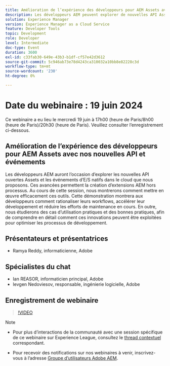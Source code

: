 ```yaml
---
title: Amélioration de l’expérience des développeurs pour AEM Assets avec nos nouvelles API et événements
description: Les développeurs AEM peuvent explorer de nouvelles API Assets ouvertes et des événements d’E/S natifs dans le cloud pour créer des extensions AEM hors processus, rationaliser les workflows, améliorer la vitesse de développement et réduire la maintenance, avec des cas d’utilisation pratiques et des bonnes pratiques démontrées.
solution: Experience Manager
version: Experience Manager as a Cloud Service
feature: Developer Tools
topic: Development
role: Developer
level: Intermediate
doc-type: Event
duration: 3600
exl-id: c33fab30-649e-43b3-b1df-cf57e42d3612
source-git-commit: 5c946ab73e78d4243ca310032a10bb8e82228c3d
workflow-type: tm+mt
source-wordcount: '230'
ht-degree: 0%

---
```


# Date du webinaire : 19 juin 2024

Ce webinaire a eu lieu le mercredi 19 juin à 17h00 (heure de Paris/8h00 (heure de Paris)/20h30 (heure de Paris). Veuillez consulter l’enregistrement ci-dessous.

## Amélioration de l’expérience des développeurs pour AEM Assets avec nos nouvelles API et événements

Les développeurs AEM auront l’occasion d’explorer les nouvelles API ouvertes Assets et les événements d’E/S natifs dans le cloud que nous proposons. Ces avancées permettent la création d’extensions AEM hors processus. Au cours de cette session, nous montrerons comment mettre en œuvre efficacement ces outils. Cette démonstration montrera aux développeurs comment rationaliser leurs workflows, accélérer leur développement et réduire les efforts de maintenance en cours. En outre, nous étudierons des cas d’utilisation pratiques et des bonnes pratiques, afin de comprendre en détail comment ces innovations peuvent être exploitées pour optimiser les processus de développement.

## Présentateurs et présentatrices

* Ramya Reddy, informaticienne, Adobe

## Spécialistes du chat

* Ian REASOR, informaticien principal, Adobe
* Ievgen Nedoviesov, responsable, ingénierie logicielle, Adobe

## Enregistrement de webinaire

>[!VIDEO](https://video.tv.adobe.com/v/3430198)

>[!NOTE]
> 
>* Pour plus d’interactions de la communauté avec une session spécifique de ce webinaire sur Experience League, consultez le [thread contextuel](https://adobe.ly/3UQXwFO) correspondant.
>
>* Pour recevoir des notifications sur nos webinaires à venir, inscrivez-vous à l’adresse [Groupe d’utilisateurs Adobe AEM](https://aem-augs.adobe.com/).
